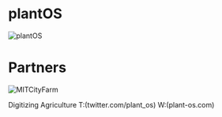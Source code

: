 plantOS
============================
![plantOS](https://pbs.twimg.com/media/Cm8o6hLUEAE-DLq.jpg)


Partners
============================
![MITCityFarm](https://avatars1.githubusercontent.com/u/8797566?v=3&s=200)

Digitizing Agriculture
T:(twitter.com/plant_os) W:(plant-os.com)
